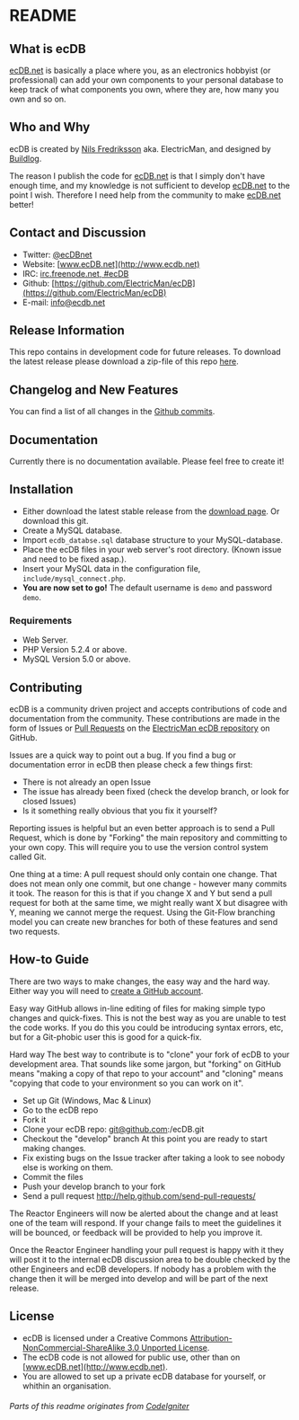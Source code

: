 ﻿README
====

## What is ecDB

[ecDB.net](http://www.ecdb.net) is basically a place where you, as an electronics hobbyist (or professional) can add your own components 
to your personal database to keep track of what components you own, where they are, how many you own and so on. 

## Who and Why

ecDB is created by [Nils Fredriksson](http://nilsf.se) aka. ElectricMan, and designed by [Buildlog](http://buildlog.se). 

The reason I publish the code for [ecDB.net](http://www.ecdb.net) is that I simply don't have enough time, 
and my knowledge is not sufficient to develop [ecDB.net](http://www.ecdb.net) to the point I wish. Therefore 
I need help from the community to make [ecDB.net](http://www.ecdb.net) better!

## Contact and Discussion

* Twitter: [@ecDBnet](http://twitter.com/ecDBnet)
* Website: [www.ecDB.net](http://www.ecdb.net)
* IRC: [irc.freenode.net, #ecDB ](http://webchat.freenode.net?channels=ecdb)
* Github: [https://github.com/ElectricMan/ecDB](https://github.com/ElectricMan/ecDB)
* E-mail: [info@ecdb.net](mailto:info@ecdb.net)

## Release Information

This repo contains in development code for future releases. To download the
latest release please download a zip-file of this repo [here](https://github.com/ElectricMan/ecDB/archive/master.zip).

## Changelog and New Features

You can find a list of all changes in the [Github commits](https://github.com/ElectricMan/ecDB/commits/master).

## Documentation

Currently there is no documentation available. Please feel free to create it!

## Installation

- Either download the latest stable release from the [download page](https://github.com/ElectricMan/ecDB/downloads). Or download this git.
- Create a MySQL database.
- Import `ecdb_databse.sql` database structure to your MySQL-database.
- Place the ecDB files in your web server's root directory. (Known issue and need to be fixed asap.).
- Insert your MySQL data in the configuration file, `include/mysql_connect.php`.
- **You are now set to go!** The default username is `demo` and password `demo`.

### Requirements

-  Web Server.
-  PHP Version 5.2.4 or above.
-  MySQL Version 5.0 or above.

## Contributing

ecDB is a community driven project and accepts contributions of code
and documentation from the community. These contributions are made in the form
of Issues or [Pull Requests](http://help.github.com/send-pull-requests/) on
the [ElectricMan ecDB repository](https://github.com/ElectricMan/ecDB) on GitHub.

Issues are a quick way to point out a bug. If you find a bug or documentation
error in ecDB then please check a few things first:

- There is not already an open Issue
- The issue has already been fixed (check the develop branch, or look for
  closed Issues)
- Is it something really obvious that you fix it yourself?

Reporting issues is helpful but an even better approach is to send a Pull
Request, which is done by "Forking" the main repository and committing to your
own copy. This will require you to use the version control system called Git.

One thing at a time: A pull request should only contain one change. That does
not mean only one commit, but one change - however many commits it took. The
reason for this is that if you change X and Y but send a pull request for both
at the same time, we might really want X but disagree with Y, meaning we
cannot merge the request. Using the Git-Flow branching model you can create
new branches for both of these features and send two requests.

## How-to Guide

There are two ways to make changes, the easy way and the hard way. Either way
you will need to [create a GitHub account](https://github.com/signup/free).

Easy way GitHub allows in-line editing of files for making simple typo changes
and quick-fixes. This is not the best way as you are unable to test the code
works. If you do this you could be introducing syntax errors, etc, but for a
Git-phobic user this is good for a quick-fix.

Hard way The best way to contribute is to "clone" your fork of ecDB to
your development area. That sounds like some jargon, but "forking" on GitHub
means "making a copy of that repo to your account" and "cloning" means
"copying that code to your environment so you can work on it".

-  Set up Git (Windows, Mac & Linux)
-  Go to the ecDB repo
-  Fork it
-  Clone your ecDB repo: git@github.com:<your-name>/ecDB.git
-  Checkout the "develop" branch At this point you are ready to start making
   changes. 
-  Fix existing bugs on the Issue tracker after taking a look to see nobody
   else is working on them.
-  Commit the files
-  Push your develop branch to your fork
-  Send a pull request http://help.github.com/send-pull-requests/

The Reactor Engineers will now be alerted about the change and at least one of
the team will respond. If your change fails to meet the guidelines it will be
bounced, or feedback will be provided to help you improve it.

Once the Reactor Engineer handling your pull request is happy with it they
will post it to the internal ecDB discussion area to be double checked by
the other Engineers and ecDB developers. If nobody has a problem with the
change then it will be merged into develop and will be part of the next
release.

## License

-  ecDB is licensed under a Creative Commons [Attribution-NonCommercial-ShareAlike 3.0 Unported License](http://creativecommons.org/licenses/by-nc-sa/3.0/).
-  The ecDB code is not allowed for public use, other than on [www.ecDB.net](http://www.ecdb.net). 
-  You are allowed to set up a private ecDB database for yourself, or whithin an organisation.

###### Parts of this readme originates from [CodeIgniter](https://github.com/EllisLab/CodeIgniter)
